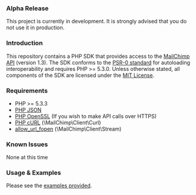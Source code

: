 ### Alpha Release

This project is currently in development. It is strongly advised that you do not use it in production.

### Introduction

This repository contains a PHP SDK that provides access to the [MailChimp API][] (version 1.3).
The SDK conforms to the [PSR-0 standard][] for autoloading interoperability and requires PHP >= 5.3.0.
Unless otherwise stated, all components of the SDK are licensed under the [MIT License][].

### Requirements

* PHP >= 5.3.3
* [PHP JSON][]
* [PHP OpenSSL][] (If you wish to make API calls over HTTPS)
* [PHP cURL][] (\MailChimp\Client\Curl)
* [allow_url_fopen][] (\MailChimp\Client\Stream)

### Known Issues

None at this time

### Usage & Examples

Please see the [examples provided][].

[MailChimp API]: http://apidocs.mailchimp.com/api/1.3/
[PSR-0 standard]: https://github.com/php-fig/fig-standards/blob/master/accepted/PSR-0.md
[MIT License]: https://github.com/BenTheDesigner/MailChimp/blob/master/mit-license.md
[PHP JSON]: http://php.net/manual/en/book.json.php
[PHP OpenSSL]: http://php.net/manual/en/book.openssl.php
[PHP cURL]: http://www.php.net/manual/en/book.curl.php
[allow_url_fopen]: http://php.net/manual/en/filesystem.configuration.php
[examples provided]: https://github.com/BenTheDesigner/MailChimp/tree/master/Examples